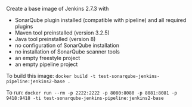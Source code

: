 Create a base image of Jenkins 2.7.3 with 
* SonarQube plugin installed (compatible with pipeline) and all required plugins
* Maven tool preinstalled (version 3.2.5)
* Java tool preinstalled (version 8)
* no configuration of SonarQube installation
* no installation of SonarQube scanner tools
* an empty freestyle project
* an empty pipeline project

To build this image:
```docker build -t test-sonarqube-jenkins-pipeline:jenkins2-base .```

To run:
```docker run --rm -p 2222:2222 -p 8080:8080 -p 8081:8081 -p 9418:9418 -ti test-sonarqube-jenkins-pipeline:jenkins2-base```
